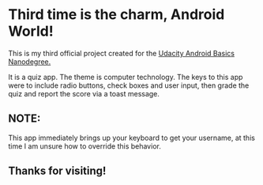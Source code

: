 # Third time is the charm, Android World!

This is my third official project created for the
[Udacity Android Basics Nanodegree.](https://www.udacity.com/course/android-basics-nanodegree-by-google--nd803 "Udacity Android Basics ND")

It is a quiz app. The theme is computer technology. The keys to this app were to include radio buttons, check boxes and user input, then grade the quiz and report the score via a toast message. 

## NOTE:
This app immediately brings up your keyboard to get your username, at this time I am unsure how to override this behavior.

## Thanks for visiting!
